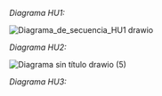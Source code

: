 *Diagrama HU1:*

![Diagrama_de_secuencia_HU1 drawio](https://github.com/sebastianguerra/GRP-03-2024-PROYINF/assets/106497186/e4141581-4807-4ad1-a3be-16dc6a0719d0)

*Diagrama HU2:*

![Diagrama sin título drawio (5)](https://github.com/sebastianguerra/GRP-03-2024-PROYINF/assets/163371085/2e90724e-6862-4ab7-82a4-055246d518b8)

*Diagrama HU3:*




